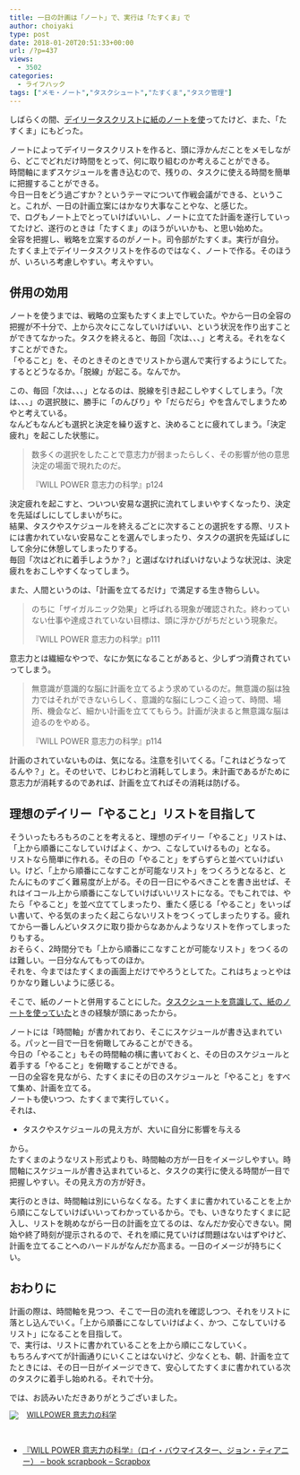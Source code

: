 ```yaml
---
title: 一日の計画は「ノート」で、実行は「たすくま」で
author: choiyaki
type: post
date: 2018-01-20T20:51:33+00:00
url: /?p=437
views:
  - 3502
categories:
  - ライフハック
tags: ["メモ・ノート","タスクシュート","たすくま","タスク管理"]
---
```

しばらくの間、[デイリータスクリストに紙のノートを使][1]ってたけど、また、「たすくま」にもどった。

ノートによってデイリータスクリストを作ると、頭に浮かんだことをメモしながら、どこでどれだけ時間をとって、何に取り組むのか考えることができる。  
時間軸にまずスケジュールを書き込むので、残りの、タスクに使える時間を簡単に把握することができる。  
今日一日をどう過ごすか？というテーマについて作戦会議ができる、ということ。これが、一日の計画立案にはかなり大事なことやな、と感じた。  
で、ログもノート上でとっていけばいいし、ノートに立てた計画を遂行していってたけど、遂行のときは「たすくま」のほうがいいかも、と思い始めた。  
全容を把握し、戦略を立案するのがノート。司令部がたすくま。実行が自分。  
たすくま上でデイリータスクリストを作るのではなく、ノートで作る。そのほうが、いろいろ考慮しやすい。考えやすい。

## 併用の効用

ノートを使うまでは、戦略の立案もたすくま上でしていた。やから一日の全容の把握が不十分で、上から次々にこなしていけばいい、という状況を作り出すことができてなかった。タスクを終えると、毎回「次は、、、」と考える。それをなくすことができた。  
「やること」を、そのときそのときでリストから選んで実行するようにしてた。するとどうなるか。「脱線」が起こる。なんでか。

この、毎回「次は、、、」となるのは、脱線を引き起こしやすくしてしまう。「次は、、、」の選択肢に、勝手に「のんびり」や「だらだら」やを含んでしまうためやと考えている。  
なんどもなんども選択と決定を繰り返すと、決めることに疲れてしまう。「決定疲れ」を起こした状態に。

> 数多くの選択をしたことで意志力が弱まったらしく、その影響が他の意思決定の場面で現れたのだ。
> 
> 『WILL POWER 意志力の科学』p124 

決定疲れを起こすと、ついつい安易な選択に流れてしまいやすくなったり、決定を先延ばしにしてしまいがちに。  
結果、タスクやスケジュールを終えるごとに次することの選択をする際、リストには書かれていない安易なことを選んでしまったり、タスクの選択を先延ばしにして余分に休憩してしまったりする。  
毎回「次はどれに着手しようか？」と選ばなければいけないような状況は、決定疲れをおこしやすくなってしまう。

また、人間というのは、「計画を立てるだけ」で満足する生き物らしい。

> のちに「ザイガルニック効果」と呼ばれる現象が確認された。終わっていない仕事や達成されていない目標は、頭に浮かびがちだという現象だ。
> 
> 『WILL POWER 意志力の科学』p111 

意志力とは繊細なやつで、なにか気になることがあると、少しずつ消費されていってしまう。

> 無意識が意識的な脳に計画を立てるよう求めているのだ。無意識の脳は独力ではそれができないらしく、意識的な脳にしつこく迫って、時間、場所、機会など、細かい計画を立ててもらう。計画が決まると無意識な脳は迫るのをやめる。
> 
> 『WILL POWER 意志力の科学』p114 

計画のされていないものは、気になる。注意を引いてくる。「これはどうなってるんや？」と。そのせいで、じわじわと消耗してしまう。未計画であるがために意志力が消耗するのであれば、計画を立てればその消耗は防げる。

## 理想のデイリー「やること」リストを目指して

そういったもろもろのことを考えると、理想のデイリー「やること」リストは、「上から順番にこなしていけばよく、かつ、こなしていけるもの」となる。  
リストなら簡単に作れる。その日の「やること」をずらずらと並べていけばいい。けど、「上から順番にこなすことが可能なリスト」をつくろうとなると、とたんにものすごく難易度が上がる。その日一日にやるべきことを書き出せば、それはイコール上から順番にこなしていけばいいリストになる。でもこれでは、やたら「やること」を並べ立ててしまったり、重たく感じる「やること」をいっぱい書いて、やる気のまったく起こらないリストをつくってしまったりする。疲れてから一番しんどいタスクに取り掛からなあかんようなリストを作ってしまったりもする。  
おそらく、2時間分でも「上から順番にこなすことが可能なリスト」をつくるのは難しい。一日分なんてもってのほか。  
それを、今まではたすくまの画面上だけでやろうとしてた。これはちょっとやはりかなり難しいように感じる。

そこで、紙のノートと併用することにした。[タスクシュートを意識して、紙のノートを使っていた][1]ときの経験が頭にあったから。

ノートには「時間軸」が書かれており、そこにスケジュールが書き込まれている。パッと一目で一日を俯瞰してみることができる。  
今日の「やること」もその時間軸の横に書いておくと、その日のスケジュールと着手する「やること」を俯瞰することができる。  
一日の全容を見ながら、たすくまにその日のスケジュールと「やること」をすべて集め、計画を立てる。  
ノートも使いつつ、たすくまで実行していく。  
それは、

  * タスクやスケジュールの見え方が、大いに自分に影響を与える

から。  
たすくまのようなリスト形式よりも、時間軸の方が一日をイメージしやすい。時間軸にスケジュールが書き込まれていると、タスクの実行に使える時間が一目で把握しやすい。その見え方の方が好き。

実行のときは、時間軸は別にいらなくなる。たすくまに書かれていることを上から順にこなしていけばいいってわかっているから。でも、いきなりたすくまに記入し、リストを眺めながら一日の計画を立てるのは、なんだか安心できない。開始や終了時刻が提示されるので、それを順に見ていけば問題はないはずやけど、計画を立てることへのハードルがなんだか高まる。一日のイメージが持ちにくい。

## おわりに

計画の際は、時間軸を見つつ、そこで一日の流れを確認しつつ、それをリストに落とし込んでいく。「上から順番にこなしていけばよく、かつ、こなしていけるリスト」になることを目指して。  
で、実行は、リストに書かれていることを上から順にこなしていく。  
もちろんすべてが計画通りにいくことはないけど、少なくとも、朝、計画を立てたときには、その日一日がイメージできて、安心してたすくまに書かれている次のタスクに着手し始めれる。それで十分。

では、お読みいただきありがとうございました。

<div class="booklink-box" style="text-align:left;padding-bottom:20px;font-size:small;/zoom: 1;overflow: hidden;">
  <div class="booklink-image" style="float:left;margin:0 15px 10px 0;">
    <a href="http://www.amazon.co.jp/exec/obidos/asin/4772695354/choiyaki81-22/" target="_blank" ><img src="https://i0.wp.com/images-fe.ssl-images-amazon.com/images/I/41Uj4gAq0PL._SL160_.jpg?w=660&#038;ssl=1" style="border: none;" data-recalc-dims="1" /></a>
  </div>
  
  <div class="booklink-info" style="line-height:120%;/zoom: 1;overflow: hidden;">
    <div class="booklink-name" style="margin-bottom:10px;line-height:120%">
      <a href="http://www.amazon.co.jp/exec/obidos/asin/4772695354/choiyaki81-22/" target="_blank" >WILLPOWER 意志力の科学</a>
  	</div>
  </div>
</div>	

  * [『WILL POWER 意志力の科学』（ロイ・バウマイスター、ジョン・ティアニー） &#8211; book scrapbook &#8211; Scrapbox][2]

 [1]: https://choiyaki.com/?p=353
 [2]: https://scrapbox.io/choiyaki-hondana/%E3%80%8EWILL_POWER_%E6%84%8F%E5%BF%97%E5%8A%9B%E3%81%AE%E7%A7%91%E5%AD%A6%E3%80%8F%EF%BC%88%E3%83%AD%E3%82%A4%E3%83%BB%E3%83%90%E3%82%A6%E3%83%9E%E3%82%A4%E3%82%B9%E3%82%BF%E3%83%BC%E3%80%81%E3%82%B8%E3%83%A7%E3%83%B3%E3%83%BB%E3%83%86%E3%82%A3%E3%82%A2%E3%83%8B%E3%83%BC%EF%BC%89
